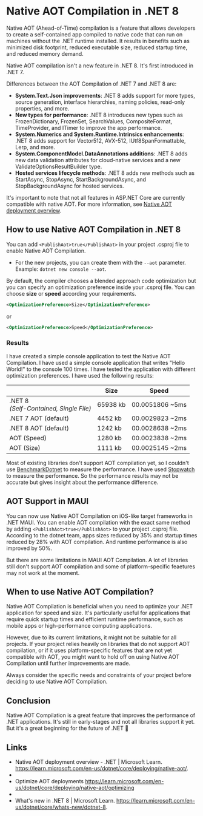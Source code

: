 # Native AOT Compilation in .NET 8
Native AOT (Ahead-of-Time) compilation is a feature that allows developers to create a self-contained app compiled to native code that can run on machines without the .NET runtime installed. It results in benefits such as minimized disk footprint, reduced executable size, reduced startup time, and reduced memory demand.

Native AOT compilation isn't a new feature in .NET 8. It's first introduced in .NET 7.


Differences between the AOT Compilation of .NET 7 and .NET 8 are:


- **System.Text.Json improvements**: .NET 8 adds support for more types, source generation, interface hierarchies, naming policies, read-only properties, and more.
- **New types for performance**: .NET 8 introduces new types such as FrozenDictionary, FrozenSet, SearchValues, CompositeFormat, TimeProvider, and ITimer to improve the app performance.
- **System.Numerics and System.Runtime.Intrinsics enhancements**: .NET 8 adds support for Vector512, AVX-512, IUtf8SpanFormattable, Lerp, and more.
- **System.ComponentModel.DataAnnotations additions**: .NET 8 adds new data validation attributes for cloud-native services and a new ValidateOptionsResultBuilder type.
- **Hosted services lifecycle methods**: .NET 8 adds new methods such as StartAsync, StopAsync, StartBackgroundAsync, and StopBackgroundAsync for hosted services.

It's important to note that not all features in ASP.NET Core are currently compatible with native AOT. For more information, see [Native AOT deployment overview](https://learn.microsoft.com/en-us/dotnet/core/deploying/native-aot/).

## How to use Native AOT Compilation in .NET 8

You can add `<PublishAot>true</PublishAot>` in your project .csproj file to enable Native AOT Compilation.

  - For the new projects, you can create them with the `--aot` parameter. Example: `dotnet new console --aot`.

By default, the compiler chooses a blended approach code optimization but you can specify an optimization preference inside your .csproj file. You can choose **size** or **speed** according your requirements.

```xml
<OptimizationPreference>Size</OptimizationPreference>
```

or

```xml
<OptimizationPreference>Speed</OptimizationPreference>
```

### Results

I have created a simple console application to test the Native AOT Compilation. I have used a simple console application that writes "Hello World!" to the console 100 times. I have tested the application with different optimization preferences. I have used the following results:


|       | Size | Speed |
| ---   | ---   | ---   |
| .NET 8 <br/>_(Self-Contained, Single File)_   |  65938 kb     | 00.0051806  ~5ms   |
| .NET 7 AOT (default)          |   4452 kb     | 00.0029823  ~2ms |
| .NET 8 AOT (default)          |   1242 kb     | 00.0028638  ~2ms |
| AOT (Speed)| 1280 kb | 00.0023838  ~2ms |
| AOT (Size) | 1111 kb | 00.0025145  ~2ms |

Most of existing libraries don't support AOT compilation yet, so I couldn't use [BenchmarkDotnet](https://github.com/dotnet/BenchmarkDotNet) to measure the performance. I have used [Stopwatch](https://docs.microsoft.com/en-us/dotnet/api/system.diagnostics.stopwatch?view=net-8.0) to measure the performance. So the performance results may not be accurate but gives insight about the performance difference.

## AOT Support in MAUI
You can now use Native AOT Compilation on iOS-like target frameworks in .NET MAUI. You can enable AOT compilation with the exact same method by adding `<PublishAot>true</PublishAot>` to your project .csproj file. According to the dotnet team, apps sizes reduced by 35% and startup times reduced by 28% with AOT compilation. And runtime performance is also improved by 50%.

But there are some limitations in MAUI AOT Compilation. A lot of libraries still don't support AOT compilation and some of platform-specific feaetures may not work at the moment.

## When to use Native AOT Compilation?

Native AOT Compilation is beneficial when you need to optimize your .NET application for speed and size. It's particularly useful for applications that require quick startup times and efficient runtime performance, such as mobile apps or high-performance computing applications.

However, due to its current limitations, it might not be suitable for all projects. If your project relies heavily on libraries that do not support AOT compilation, or if it uses platform-specific features that are not yet compatible with AOT, you might want to hold off on using Native AOT Compilation until further improvements are made.

Always consider the specific needs and constraints of your project before deciding to use Native AOT Compilation.

## Conclusion

Native AOT Compilation is a great feature that improves the performance of .NET applications. It's still in early-stages and not all libraries support it yet. But it's a great beginning for the future of .NET 🚀


## Links
- Native AOT deployment overview - .NET | Microsoft Learn. https://learn.microsoft.com/en-us/dotnet/core/deploying/native-aot/.
- 
- Optimize AOT deployments https://learn.microsoft.com/en-us/dotnet/core/deploying/native-aot/optimizing
- 
- What's new in .NET 8 | Microsoft Learn. https://learn.microsoft.com/en-us/dotnet/core/whats-new/dotnet-8.

